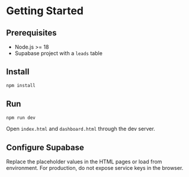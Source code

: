 # Getting Started

## Prerequisites
- Node.js >= 18
- Supabase project with a `leads` table

## Install
```bash
npm install
```

## Run
```bash
npm run dev
```
Open `index.html` and `dashboard.html` through the dev server.

## Configure Supabase
Replace the placeholder values in the HTML pages or load from environment. For production, do not expose service keys in the browser.
